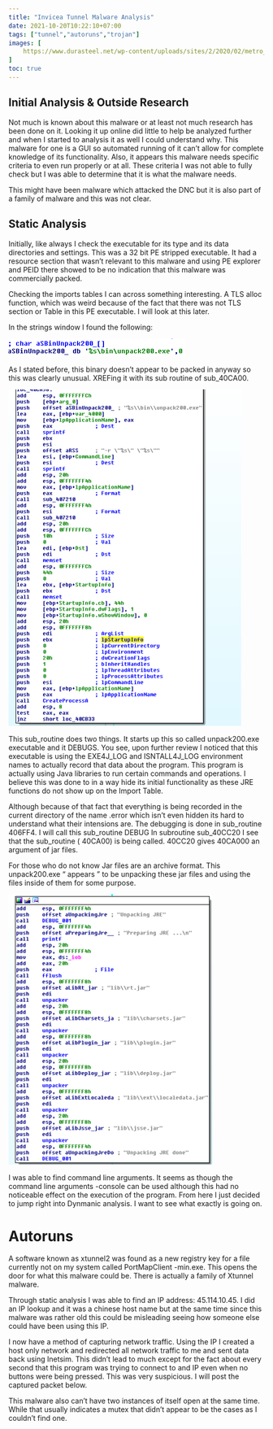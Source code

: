 ```yaml
---
title: "Invicea Tunnel Malware Analysis"
date: 2021-10-20T10:22:10+07:00
tags: ["tunnel","autoruns","trojan"]
images: [
    https://www.durasteel.net/wp-content/uploads/sites/2/2020/02/metro_tunnel_header_3.jpg,
]
toc: true
---
```



## Initial Analysis & Outside Research

Not much is known about this malware or at least not much research has been done on it. Looking it up online did little to help be analyzed further and when I started to analysis it as well I could understand why. This malware for one is a GUI so automated running of it can’t allow for complete knowledge of its functionality. Also, it appears
this malware needs specific criteria to even run properly or at all. These criteria I was not able to
fully check but I was able to determine that it is what the malware needs.

This might have been malware which attacked the DNC but it is also part of a family of malware
and this was not clear.

## Static Analysis

Initially, like always I check the executable for its type and its data directories and settings. This
was a 32 bit PE stripped executable. It had a resource section that wasn’t relevant to this malware
and using PE explorer and PEID there showed to be no indication that this malware was
commercially packed.

Checking the imports tables I can across something interesting. A TLS alloc function, which was
weird because of the fact that there was not TLS section or Table in this PE executable. I will
look at this later.

In the strings window I found the following:

![image](https://raw.githubusercontent.com/ByridianBlack/BlogImages/main/Invicea%20Tunnel/image-000.png)

As I stated before, this binary doesn’t appear to be packed in anyway so this was clearly unusual.
XREFing it with its sub routine of sub_40CA00.

![image](https://raw.githubusercontent.com/ByridianBlack/BlogImages/main/Invicea%20Tunnel/image-001.png)

This sub_routine does two things. It starts up this so called unpack200.exe executable and
it DEBUGS. You see, upon further review I noticed that this executable is using the
EXE4J_LOG and ISNTALL4J_LOG environment names to actually record that data about the
program. This program is actually using Java libraries to run certain commands and operations. I
believe this was done to in a way hide its initial functionality as these JRE functions do not show
up on the Import Table.

Although because of that fact that everything is being recorded in the current directory of
the name .error which isn’t even hidden its hard to understand what their intensions are.
The debugging is done in sub_routine 406FF4. I will call this sub_routine DEBUG
In subroutine sub_40CC20 I see that the sub_routine ( 40CA00) is being called. 40CC20 gives
40CA000 an argument of jar files.

For those who do not know Jar files are an archive format. This unpack200.exe “ appears ” to be
unpacking these jar files and using the files inside of them for some purpose.

![image](https://raw.githubusercontent.com/ByridianBlack/BlogImages/main/Invicea%20Tunnel/image-002.png)

I was able to find command line arguments. It seems as though the command line arguments
-console can be used although this had no noticeable effect on the execution of the program.
From here I just decided to jump right into Dynmanic analysis. I want to see what exactly is
going on.

# Autoruns

A software known as xtunnel2 was found as a new registry key for a file currently not on my
system called PortMapClient -min.exe. This opens the door for what this malware could be.
There is actually a family of Xtunnel malware.

Through static analysis I was able to find an IP address: 45.114.10.45. I did an IP lookup and it
was a chinese host name but at the same time since this malware was rather old this could be
misleading seeing how someone else could have been using this IP.

I now have a method of capturing network traffic. Using the IP I created a host only network and
redirected all network traffic to me and sent data back using Inetsim. This didn’t lead to much
except for the fact about every second that this program was trying to connect to and IP even
when no buttons were being pressed. This was very suspicious. I will post the captured packet
below.

This malware also can’t have two instances of itself open at the same time. While that usually
indicates a mutex that didn’t appear to be the cases as I couldn’t find one.

